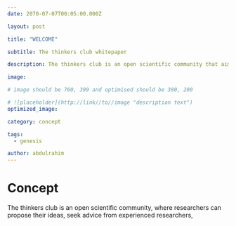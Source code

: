 ```yaml
---
date: 2070-07-07T00:05:00.000Z

layout: post

title: "WELCOME"

subtitle: The thinkers club whitepaper

description: The thinkers club is an open scientific community that aims to provide direction to research effort at our institution, enable interdisciplinary research effort and promote scientific temper in students

image: 

# image should be 760, 399 and optimised should be 380, 200

# ![placeholder](http://link//to//image "description text")
optimized_image: 

category: concept

tags:
  - genesis

author: abdulrahim
---
```



# Concept

The thinkers club is an open scientific community, where researchers can propose their ideas, seek advice from experienced researchers, 
